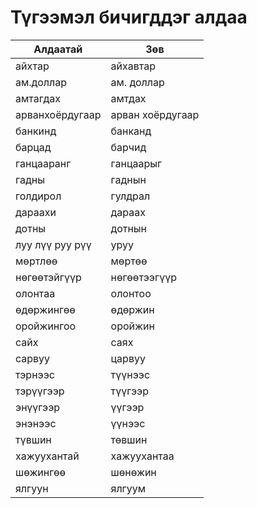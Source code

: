 # Түгээмэл бичигддэг алдаа

| Алдаатай        | Зөв              |
| --------------- | ---------------- |
| айхтар          | айхавтар         |
| ам.доллар       | ам. доллар       |
| амтагдах        | амтдах           |
| арванхоёрдугаар | арван хоёрдугаар |
| банкинд         | банканд          |
| барцад          | барчид           |
| ганцааранг      | ганцаарыг        |
| гадны           | гаднын           |
| голдирол        | гулдрал          |
| дараахи         | дараах           |
| дотны           | дотнын           |
| луу лүү руу рүү | уруу             |
| мөртлөө         | мөртөө           |
| нөгөөтэйгүүр    | нөгөөтээгүүр     |
| олонтаа         | олонтоо          |
| өдөржингөө      | өдөржин          |
| оройжингоо      | оройжин          |
| сайх            | саях             |
| сарвуу          | царвуу           |
| тэрнээс         | түүнээс          |
| тэрүүгээр       | түүгээр          |
| энүүгээр        | үүгээр           |
| энэнээс         | үүнээс           |
| түвшин          | төвшин           |
| хажуухантай     | хажуухантаа      |
| шөжингөө        | шөнөжин          |
| ялгуун          | ялгуум           |
